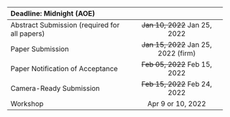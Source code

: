


| Deadline: Midnight (AOE)                      |     |
|:----------------------------------------------|:---:|
| Abstract Submission (required for all papers) | ~~Jan 10, 2022~~ <span color="red">Jan 25, 2022</span> |
| Paper Submission                              | ~~Jan 15, 2022~~ <span color="red">Jan 25, 2022 (firm)</span> |
| Paper Notification of Acceptance              | ~~Feb 05, 2022~~ <span color="red">Feb 15, 2022</span> |
| Camera-Ready Submission                       | ~~Feb 15, 2022~~ <span color="red">Feb 24, 2022</span> |
| Workshop                                      | Apr 9 or 10, 2022 |
